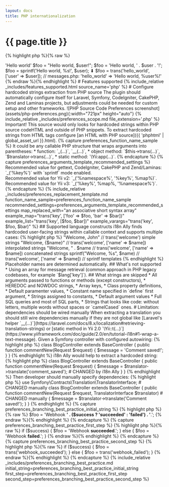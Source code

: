 ```yaml
---
layout: docs
title: PHP internationalization
---
```


<h1>{{ page.title }}</h1>

{% highlight php %}{% raw %}
<?php
$foo = 'Hello world';
⬇
$foo = trans('hello_world');
// messages.php: 'hello_world' => 'Hello world'

$foo = "Hello world, $user!";
$foo = 'Hello world, ' . $user . '!';
$foo = sprintf('Hello world, %s!', $user);
⬇
$foo = trans('hello_world', ['user' => $user]);
// messages.php: 'hello_world' => 'Hello world, %user%!'
{% endraw %}{% endhighlight %}


# Features supported

{% 
  include_relative _includes/features_supported.html
  source_name='php'
%}


# Configure hardcoded strings extraction from PHP source

The plugin should automatically configure itself for Laravel, Symfony, CodeIgniter, CakePHP, Zend and Laminas projects, but adjustments could be needed for custom setup and other frameworks.

![PHP Source Code Preferences screenshot](assets/php-preferences.png){:width="721px" height="auto"}


{% 
  include_relative _includes/preferences_scope.md
  file_extension='.php'
%}
Important! This source would only looks for hardcoded strings within PHP source codeHTML and outside of PHP snippets. To extract hardcoded strings from HTML tags configure [an HTML with PHP source]({{ 'phphtml' | global_asset_url }}.html).

{% capture preferences_function_name_sample %}
It could be any callable PHP structure that wraps arguments into parentheses:

* function: `_(…)`, `__(…)`,
* object method: `$this->trans(…)`, `$translator->trans(…)`,
* static method: `\Yii:app(…)`.
{% endcapture %}
{% capture preferences_arguments_template_recommended_settings %}
Recommended value for gettext, CodeIgniter, CakePHP and Zend/Laminas: `_('%key%')` with `sprintf` mode enabled.<br>
Recommended value for Yii v2: `_('%namespace%', '%key%', %map%)`.<br>
Recommended value for Yii v3: `_('%key%', %map%, '%namespace%')`.
{% endcapture %}
{%
  include_relative _includes/preferences_replacement_template.md
  function_name_sample=preferences_function_name_sample
  recommended_settings=preferences_arguments_template_recommended_settings
  map_replaced_with="an associative short syntax array"
  example_map="trans('key', ['foo' => $foo, 'bar' => $bar])"
  example_list="trans('key', [$foo, $bar])"
  example_varargs="trans('key', $foo, $bar)"
%}


## Supported language constructs

i18n Ally finds hardcoded user-facing strings within callable context and supports multiple cases:

{% highlight php %}
"Welcome, John"     // trans('welcome') simple strings
"Welcome, {$name}"  // trans('welcome', ['name' => $name]) interpolated strings
"Welcome, " . $name // trans('welcome', ['name' => $name]) concatenated strings
sprintf("Welcome, %s", $name) // trans('welcome', ['name' => $name]) // sprintf templates
{% endhighlight %}

Placeholder names are determined automatically.


## What's not supported

* Using an array for message retrieval (common approach in PHP legacy codebases, for example `$lang['key']`).


## What strings are skipped

* All arguments passed to functions or methods (except constructors),
* HEREDOC and NOWDOC strings,
* Array keys,
* Class property definitions,
* Default paramenter values,
* Constant name specified in `define` first argument,
* Strings assigned to constants,
* Default argument values
* Full SQL queries and most of SQL parts,
* Strings that looks like code: without letters, multiple words without spaces or `camelCased` ones.


# Limitation: dependencies should be wired manually

When extracting a translation you should still wire dependencies manually if they are not global like [Laravel's helper `__(…)`](https://laravel.com/docs/8.x/localization#retrieving-translation-strings) or [static method in Yii 2.0 `\Yii::t(…)`](https://www.yiiframework.com/doc/guide/2.0/en/tutorial-i18n#1-wrap-a-text-message).

Given a Symfony controller with configured autowiring:

{% highlight php %}
class BlogController extends BaseController
{
    public function commentNew(Request $request)
    {
        $message = 'Comment saved!';
    }
}
{% endhighlight %}

i18n Ally would help to extract a hardcoded string:

{% highlight php %}
class BlogController extends BaseController
{
    public function commentNew(Request $request)
    {
        $message = $translator->translate('comment_saved'); # CHANGED by i18n Ally
    }
}
{% endhighlight %}

Then developer should manually specify dependencies:
{% highlight php %}
use Symfony\Contracts\Translation\TranslatorInterface; # CHANGED manually

class BlogController extends BaseController
{
    public function commentNew(Request $request, TranslatorInterface $translator) # CHANGED manually
    {
        $message = $translator->translate('Comment saved!');
    }
}
{% endhighlight %}


{% capture preferences_branching_best_practice_initial_string %}
{% highlight php %}{% raw %}
$foo = 'Webhook <strong>' . ($success ? 'succeeded' : 'failed') . '</strong>.';
{% endraw %}{% endhighlight %}
{% endcapture %}

{% capture preferences_branching_best_practice_first_step %}
{% highlight php %}{% raw %}
if ($success) {
    $foo = 'Webhook <strong>succeeded</strong>.';
} else {
    $foo = 'Webhook <strong>failed</strong>.';
}
{% endraw %}{% endhighlight %}
{% endcapture %}

{% capture preferences_branching_best_practice_second_step %}
{% highlight php %}{% raw %}
if ($success) {
    $foo = trans('webhook_succeeded');
} else {
    $foo = trans('webhook_failed');
}
{% endraw %}{% endhighlight %}
{% endcapture %}
{% 
  include_relative _includes/preferences_branching_best_practice.md
  initial_string=preferences_branching_best_practice_initial_string
  first_step=preferences_branching_best_practice_first_step
  second_step=preferences_branching_best_practice_second_step
%}